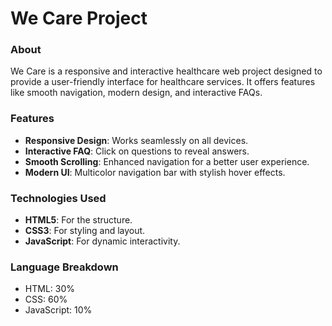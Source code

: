 # We Care Project

### About
We Care is a responsive and interactive healthcare web project designed to provide a user-friendly interface for healthcare services. It offers features like smooth navigation, modern design, and interactive FAQs.

### Features
- **Responsive Design**: Works seamlessly on all devices.
- **Interactive FAQ**: Click on questions to reveal answers.
- **Smooth Scrolling**: Enhanced navigation for a better user experience.
- **Modern UI**: Multicolor navigation bar with stylish hover effects.

### Technologies Used
- **HTML5**: For the structure.
- **CSS3**: For styling and layout.
- **JavaScript**: For dynamic interactivity.

### Language Breakdown
- HTML: 30%
- CSS: 60%
- JavaScript: 10%
